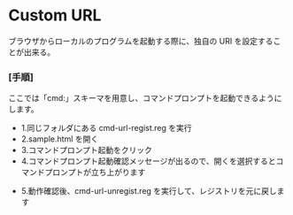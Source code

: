 # Custom URL

ブラウザからローカルのプログラムを起動する際に、独自の URI を設定することが出来る。

### [手順]

ここでは「cmd:」スキーマを用意し、コマンドプロンプトを起動できるようにします。

- 1.同じフォルダにある cmd-url-regist.reg を実行
- 2.sample.html を開く
- 3.コマンドプロンプト起動をクリック
- 4.コマンドプロンプト起動確認メッセージが出るので、開くを選択するとコマンドプロンプトが立ち上がります

* 5.動作確認後、cmd-url-unregist.reg を実行して、レジストリを元に戻します
